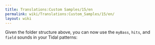```yaml
---
title: Translations:Custom Samples/15/en
permalink: wiki/Translations:Custom_Samples/15/en/
layout: wiki
---
```


Given the folder structure above, you can now use the `myBass`, `hits`,
and `field` sounds in your Tidal patterns:
